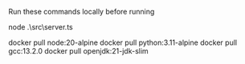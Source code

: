 Run these commands locally before running

node .\src\server.ts

docker pull node:20-alpine
docker pull python:3.11-alpine
docker pull gcc:13.2.0
docker pull openjdk:21-jdk-slim
